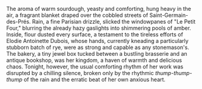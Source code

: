 The aroma of warm sourdough, yeasty and comforting, hung heavy in the air, a fragrant blanket draped over the cobbled streets of Saint-Germain-des-Prés.  Rain, a fine Parisian drizzle, slicked the windowpanes of "Le Petit Four," blurring the already hazy gaslights into shimmering pools of amber.  Inside, flour dusted every surface, a testament to the tireless efforts of  Elodie Antoinette Dubois, whose hands, currently kneading a particularly stubborn batch of rye, were as strong and capable as any stonemason's.  The bakery, a tiny jewel box tucked between a bustling brasserie and an antique bookshop, was her kingdom, a haven of warmth and delicious chaos.  Tonight, however, the usual comforting rhythm of her work was disrupted by a chilling silence, broken only by the rhythmic *thump-thump-thump* of the rain and the erratic beat of her own anxious heart.
